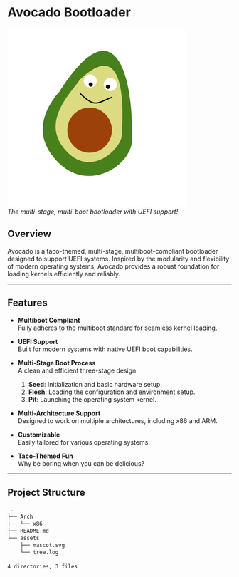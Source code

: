 # Avocado Bootloader

![Avocado Mascot](./assets/mascot.svg)  
*The multi-stage, multi-boot bootloader with UEFI support!*

## Overview

Avocado is a taco-themed, multi-stage, multiboot-compliant bootloader designed to support UEFI systems. Inspired by the modularity and flexibility of modern operating systems, Avocado provides a robust foundation for loading kernels efficiently and reliably.

---

## Features

- **Multiboot Compliant**  
  Fully adheres to the multiboot standard for seamless kernel loading.  

- **UEFI Support**  
  Built for modern systems with native UEFI boot capabilities.  

- **Multi-Stage Boot Process**  
  A clean and efficient three-stage design:
  1. **Seed**: Initialization and basic hardware setup.
  2. **Flesh**: Loading the configuration and environment setup.
  3. **Pit**: Launching the operating system kernel.

- **Multi-Architecture Support**  
  Designed to work on multiple architectures, including x86 and ARM.  

- **Customizable**  
  Easily tailored for various operating systems.  

- **Taco-Themed Fun**  
  Why be boring when you can be delicious?

---

## Project Structure
```plaitext
..
├── Arch
│   └── x86
├── README.md
└── assets
    ├── mascot.svg
    └── tree.log

4 directories, 3 files

```